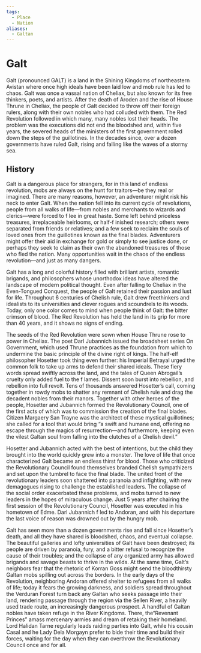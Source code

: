 ```yaml
---
tags:
  - Place
  - Nation
aliases:
  - Galtan
---
```

# Galt
Galt (pronounced GALT) is a land in the Shining Kingdoms of northeastern Avistan where once high ideals have been laid low and mob rule has led to chaos. Galt was once a vassal nation of Cheliax, but also known for its free thinkers, poets, and artists. After the death of Aroden and the rise of House Thrune in Cheliax, the people of Galt decided to throw off their foreign rulers, along with their own nobles who had colluded with them. The Red Revolution followed in which many, many nobles lost their heads. The problem was the executions did not end the bloodshed and, within five years, the severed heads of the ministers of the first government rolled down the steps of the guillotines. In the decades since, over a dozen governments have ruled Galt, rising and falling like the waves of a stormy sea.

## History
Galt is a dangerous place for strangers, for in this land of endless revolution, mobs are always on the hunt for traitors—be they real or imagined. There are many reasons, however, an adventurer might risk his neck to enter Galt. When the nation fell into its current cycle of revolutions, people from all walks of life—from nobles and merchants to wizards and clerics—were forced to f lee in great haste. Some left behind priceless treasures, irreplaceable heirlooms, or half-f inished research; others were separated from friends or relatives; and a few seek to reclaim the souls of loved ones from the guillotines known as the final blades. Adventurers might offer their aid in exchange for gold or simply to see justice done, or perhaps they seek to claim as their own the abandoned treasures of those who fled the nation. Many opportunities wait in the chaos of the endless revolution—and just as many dangers.

Galt has a long and colorful history filled with brilliant artists, romantic brigands, and philosophers whose unorthodox ideas have altered the landscape of modern political thought. Even after falling to Cheliax in the Even-Tongued Conquest, the people of Galt retained their passion and lust for life. Throughout 6 centuries of Chelish rule, Galt drew freethinkers and idealists to its universities and clever rogues and scoundrels to its woods. Today, only one color comes to mind when people think of Galt: the bitter crimson of blood. The Red Revolution has held the land in its grip for more than 40 years, and it shows no signs of ending.

The seeds of the Red Revolution were sown when House Thrune rose to power in Cheliax. The poet Darl Jubannich issued the broadsheet series On Government, which used Thrune practices as the foundation from which to undermine the basic principle of the divine right of kings. The half-elf philosopher Hosetter took thing even further: his Imperial Betrayal urged the common folk to take up arms to defend their shared ideals. These fiery words spread swiftly across the land, and the tales of Queen Abrogail’s cruelty only added fuel to the f lames. Dissent soon burst into rebellion, and rebellion into full revolt. Tens of thousands answered Hosetter’s call, coming together in rowdy mobs to shatter any remnant of Chelish rule and drag the decadent nobles from their manors. Together with other heroes of the people, Hosetter and Jubannich formed the Revolutionary Council, one of the first acts of which was to commission the creation of the final blades. Citizen Margaery San Trayne was the architect of these mystical guillotines; she called for a tool that would bring “a swift and humane end, offering no escape through the magics of resurrection—and furthermore, keeping even the vilest Galtan soul from falling into the clutches of a Chelish devil.”

Hosetter and Jubannich acted with the best of intentions, but the child they brought into the world quickly grew into a monster. The love of life that once characterized Galt became an endless thirst for blood. Those who criticized the Revolutionary Council found themselves branded Chelish sympathizers and set upon the tumbrel to face the final blade. The united front of the revolutionary leaders soon shattered into paranoia and infighting, with new demagogues rising to challenge the established leaders. The collapse of the social order exacerbated these problems, and mobs turned to new leaders in the hopes of miraculous change. Just 5 years after chairing the first session of the Revolutionary Council, Hosetter was executed in his hometown of Edme. Darl Jubannich f led to Andoran, and with his departure the last voice of reason was drowned out by the hungry mob.

Galt has seen more than a dozen governments rise and fall since Hosetter’s death, and all they have shared is bloodshed, chaos, and eventual collapse. The beautiful galleries and lofty universities of Galt have been destroyed; its people are driven by paranoia, fury, and a bitter refusal to recognize the cause of their troubles; and the collapse of any organized army has allowed brigands and savage beasts to thrive in the wilds. At the same time, Galt’s neighbors fear that the rhetoric of Korran Goss might send the bloodthirsty Galtan mobs spilling out across the borders. In the early days of the Revolution, neighboring Andoran offered shelter to refugees from all walks of life; today it fears the growing darkness, and soldiers spread throughout the Verduran Forest turn back any Galtan who seeks passage into their land, rendering passage through the region via the Sellen River, a heavily used trade route, an increasingly dangerous prospect. A handful of Galtan nobles have taken refuge in the River Kingdoms. There, the“Revenant Princes” amass mercenary armies and dream of retaking their homeland. Lord Halidan Tarne regularly leads raiding parties into Galt, while his cousin Casal and he Lady Dela Morgayn prefer to bide their time and build their forces, waiting for the day when they can overthrow the Revolutionary Council once and for all.